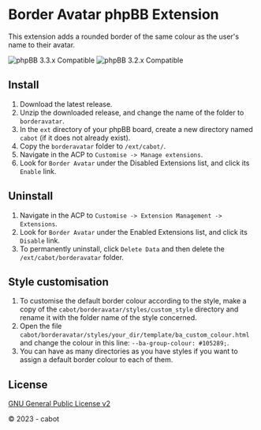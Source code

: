 # Border Avatar phpBB Extension
This extension adds a rounded border of the same colour as the user's name to their avatar.

![phpBB 3.3.x Compatible](https://img.shields.io/badge/phpBB-3.3.x%20Compatible%20-blue.svg) ![phpBB 3.2.x Compatible](https://img.shields.io/badge/phpBB-3.2.x%20Compatible%20-blue.svg)

## Install
1. Download the latest release.
2. Unzip the downloaded release, and change the name of the folder to `borderavatar`.
3. In the `ext` directory of your phpBB board, create a new directory named `cabot` (if it does not already exist).
4. Copy the `borderavatar` folder to `/ext/cabot/`.
5. Navigate in the ACP to `Customise -> Manage extensions`.
6. Look for `Border Avatar` under the Disabled Extensions list, and click its `Enable` link.

## Uninstall
1. Navigate in the ACP to `Customise -> Extension Management -> Extensions`.
2. Look for `Border Avatar` under the Enabled Extensions list, and click its `Disable` link.
3. To permanently uninstall, click `Delete Data` and then delete the `/ext/cabot/borderavatar` folder.

## Style customisation
1. To customise the default border colour according to the style, make a copy of the `cabot/borderavatar/styles/custom_style` directory and rename it with the folder name of the style concerned.
2. Open the file `cabot/borderavatar/styles/your_dir/template/ba_custom_colour.html` and change the colour in this line: `--ba-group-colour: #105289;`.
3. You can have as many directories as you have styles if you want to assign a default border colour to each of them.

## License
[GNU General Public License v2](http://opensource.org/licenses/GPL-2.0)

© 2023 - cabot
